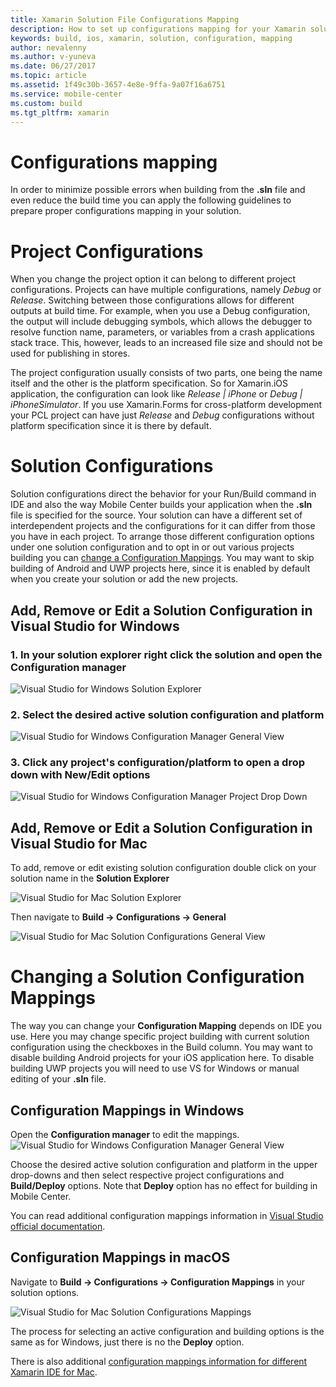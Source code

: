 ```yaml
---
title: Xamarin Solution File Configurations Mapping
description: How to set up configurations mapping for your Xamarin solution
keywords: build, ios, xamarin, solution, configuration, mapping
author: nevalenny
ms.author: v-yuneva
ms.date: 06/27/2017
ms.topic: article
ms.assetid: 1f49c30b-3657-4e8e-9ffa-9a07f16a6751
ms.service: mobile-center
ms.custom: build
ms.tgt_pltfrm: xamarin
---
```


# Configurations mapping
In order to minimize possible errors when building from the **.sln** file and even reduce the build time you can apply the following guidelines to prepare proper configurations mapping in your solution.

# Project Configurations
When you change the project option it can belong to different project configurations. Projects can have multiple configurations, namely *Debug* or *Release*. Switching between those configurations allows for different outputs at build time. For example, when you use a Debug configuration, the output will include debugging symbols, which allows the debugger to resolve function name, parameters, or variables from a crash applications stack trace. This, however, leads to an increased file size and should not be used for publishing in stores.

The project configuration usually consists of two parts, one being the name itself and the other is the platform specification. So for Xamarin.iOS application, the configuration can look like *Release | iPhone* or *Debug | iPhoneSimulator*. If you use Xamarin.Forms for cross-platform development your PCL project can have just *Release* and *Debug* configurations without platform specification since it is there by default.

# Solution Configurations
Solution configurations direct the behavior for your Run/Build command in IDE and also the way Mobile Center builds your application when the **.sln** file is specified for the source. Your solution can have a different set of interdependent projects and the configurations for it can differ from those you have in each project. To arrange those different configuration options under one solution configuration and to opt in or out various projects building you can [change a Configuration Mappings](#changing-a-solution-configuration-mappings). You may want to skip building of Android and UWP projects here, since it is enabled by default when you create your solution or add the new projects.

## Add, Remove or Edit a Solution Configuration in Visual Studio for **Windows**

### 1. In your solution explorer right click the solution and open the **Configuration manager**
![Visual Studio for Windows Solution Explorer](images/vswindows-solution-explorer.png)

### 2. Select the desired active solution configuration and platform
![Visual Studio for Windows Configuration Manager General View](images/vswindows-configuration-manager.png)

### 3. Click any project's configuration/platform to open a drop down with **New/Edit** options
![Visual Studio for Windows Configuration Manager Project Drop Down](images/vswindows-edit-configurations.png)

## Add, Remove or Edit a Solution Configuration in Visual Studio for **Mac**
To add, remove or edit existing solution configuration double click on your solution name in the **Solution Explorer**

![Visual Studio for Mac Solution Explorer](images/vsmac-solution-explorer.png)

Then navigate to **Build -> Configurations -> General**

![Visual Studio for Mac Solution Configurations General View](images/vsmac-solution-configurations-general.png)

# Changing a Solution Configuration Mappings
The way you can change your **Configuration Mapping** depends on IDE you use. Here you may change specific project building with current solution configuration using the checkboxes in the Build column. You may want to disable building Android projects for your iOS application here. To disable building UWP projects you will need to use VS for Windows or manual editing of your **.sln** file.

## Configuration Mappings in **Windows**
Open the **Configuration manager** to edit the mappings.
![Visual Studio for Windows Configuration Manager General View](images/vswindows-configuration-manager.png)

Choose the desired active solution configuration and platform in the upper drop-downs and then select respective project configurations and **Build/Deploy** options. Note that **Deploy** option has no effect for building in Mobile Center. 

You can read additional configuration mappings information in [Visual Studio official documentation](https://docs.microsoft.com/en-us/visualstudio/extensibility/internals/configuration-options-overview).

## Configuration Mappings in **macOS**
Navigate to **Build -> Configurations -> Configuration Mappings** in your solution options.

![Visual Studio for Mac Solution Configurations Mappings](images/vsmac-solution-configurations-mappings.png)

The process for selecting an active configuration and building options is the same as for Windows, just there is no the **Deploy** option.

There is also additional [configuration mappings information for different Xamarin IDE for Mac](https://developer.xamarin.com/guides/cross-platform/xamarin-studio/projects-and-solutions/#Solution_Configurations).